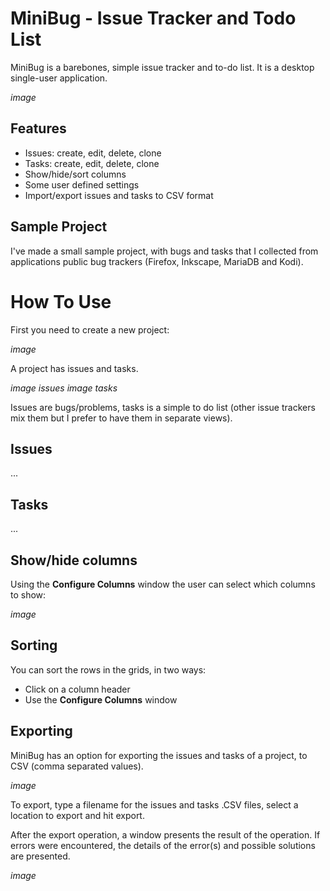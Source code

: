 # MiniBug - Issue Tracker and Todo List

MiniBug is a barebones, simple issue tracker and to-do list. It is a desktop single-user application.

*image*

## Features

- Issues: create, edit, delete, clone
- Tasks: create, edit, delete, clone
- Show/hide/sort columns
- Some user defined settings
- Import/export issues and tasks to CSV format

## Sample Project

I've made a small sample project, with bugs and tasks that I collected from applications public bug trackers (Firefox, Inkscape, MariaDB and Kodi).

# How To Use

First you need to create a new project:

*image*

A project has issues and tasks.

*image issues*  *image tasks*

Issues are bugs/problems, tasks is a simple to do list (other issue trackers mix them but I prefer to have them in separate views).

## Issues

...

## Tasks

...

## Show/hide columns

Using the **Configure Columns** window the user can select which columns to show:

*image*

## Sorting

You can sort the rows in the grids, in two ways:

- Click on a column header
- Use the **Configure Columns** window




## Exporting

MiniBug has an option for exporting the issues and tasks of a project, to CSV (comma separated values).

*image*

To export, type a filename for the issues and tasks .CSV files, select a location to export and hit export.

After the export operation, a window presents the result of the operation. If errors were encountered, the details of the error(s) and possible solutions are presented.

*image*




